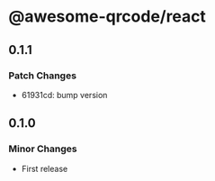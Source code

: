 # @awesome-qrcode/react

## 0.1.1

### Patch Changes

- 61931cd: bump version

## 0.1.0

### Minor Changes

- First release
